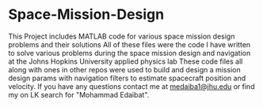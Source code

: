 # Space-Mission-Design
This Project includes MATLAB code for various space mission design problems and their solutions
All of these files were the code I have written to solve various problems during the space mission design and navigation at the Johns Hopkins University applied physics lab
These code files all along with ones in other repos were used to build and design a mission design params with navigation filters to estimate spacecraft position and velocity.
If you have any questions contact me at medaiba1@jhu.edu or find my on LK search for "Mohammad Edaibat".
